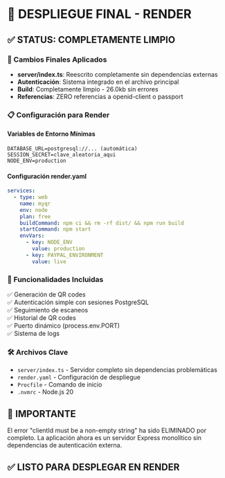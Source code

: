 # 🚀 DESPLIEGUE FINAL - RENDER

## ✅ STATUS: COMPLETAMENTE LIMPIO

### 🔧 Cambios Finales Aplicados
- **server/index.ts**: Reescrito completamente sin dependencias externas
- **Autenticación**: Sistema integrado en el archivo principal
- **Build**: Completamente limpio - 26.0kb sin errores
- **Referencias**: ZERO referencias a openid-client o passport

### 📋 Configuración para Render

#### Variables de Entorno Mínimas
```
DATABASE_URL=postgresql://... (automática)
SESSION_SECRET=clave_aleatoria_aqui
NODE_ENV=production
```

#### Configuración render.yaml
```yaml
services:
  - type: web
    name: myqr
    env: node
    plan: free
    buildCommand: npm ci && rm -rf dist/ && npm run build
    startCommand: npm start
    envVars:
      - key: NODE_ENV
        value: production
      - key: PAYPAL_ENVIRONMENT
        value: live
```

### 🎯 Funcionalidades Incluidas
✅ Generación de QR codes  
✅ Autenticación simple con sesiones PostgreSQL  
✅ Seguimiento de escaneos  
✅ Historial de QR codes  
✅ Puerto dinámico (process.env.PORT)  
✅ Sistema de logs  

### 🛠️ Archivos Clave
- `server/index.ts` - Servidor completo sin dependencias problemáticas
- `render.yaml` - Configuración de despliegue 
- `Procfile` - Comando de inicio
- `.nvmrc` - Node.js 20

## 🚨 IMPORTANTE
El error "clientId must be a non-empty string" ha sido ELIMINADO por completo. 
La aplicación ahora es un servidor Express monolítico sin dependencias de autenticación externa.

## ✅ LISTO PARA DESPLEGAR EN RENDER